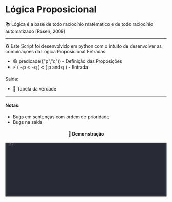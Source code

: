 # Lógica Proposicional
<p>
  📚 Lógica é a base de todo raciocínio matématico e de todo raciocínio automatizado [Rosen, 2009]
</p>
<hr>
<p>
     ♻️  Este Script foi desenvolvido em python com o intuito de desenvolver as combinaçoes da Logica Proposicional
    <br<br>
    Entradas:
    <ul>
        <li> 😃 predicade(("p","q")) - Definição das Proposições </li>
        <li> ⚡ ( ~p < ~q ) < ( p and q ) - Entrada
    </ul>
    Saida:
    <ul>
        <li> 💭 Tabela da verdade
    </ul>
</p>
<hr>
<h4> Notas: </h4>
<p>
<ul>
  <li>Bugs em sentenças com ordem de prioridade</li>
  <li>Bugs na saida</li>
</ul>
</p>
<center>
<h4>📍 Demonstração<h4>
<img src = Animação.gif>
</center>
